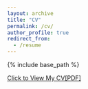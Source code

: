 ```yaml
---
layout: archive
title: "CV"
permalink: /cv/
author_profile: true
redirect_from:
  - /resume
---
```


{% include base_path %}

<a href="http://Yinsight.github.io/files/CV_Jan20_Yunting_Yin.pdf" target="_blank">Click to View My CV[PDF]</a>

